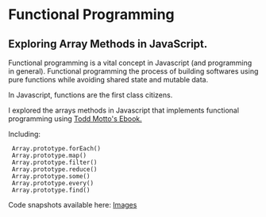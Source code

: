 
# Functional Programming 
## Exploring Array Methods in JavaScript.

Functional programming is a vital concept in Javascript (and programming in general). Functional programming the process of building softwares using pure functions while avoiding shared state and mutable data. 

In Javascript, functions are the first class citizens. 

I explored the arrays methods in Javascript that implements functional programming using [Todd Motto's Ebook.](https://ultimatecourses.com/blog/array-reduce-javascript) 

Including: 

     Array.prototype.forEach()
     Array.prototype.map()
     Array.prototype.filter()
     Array.prototype.reduce()
     Array.prototype.some()
     Array.prototype.every()
     Array.prototype.find()


Code snapshots available here: [Images](https://github.com/simeon4real/Javascript/tree/master/functional-array-methods/images)
